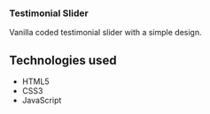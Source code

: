 ### Testimonial Slider

Vanilla coded testimonial slider with a simple design.

## Technologies used
- HTML5
- CSS3
- JavaScript
